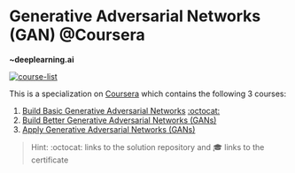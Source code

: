 # Generative Adversarial Networks (GAN) @Coursera
__~deeplearning.ai__

[![course-list](https://img.shields.io/badge/also%20see-Other%20Coursera%20Courses-1f72ff.svg)](https://github.com/anishLearnsToCode/course-list#coursera)

This is a specialization on 
[Coursera](https://www.coursera.org/specializations/generative-adversarial-networks-gans) 
which contains the following 3 courses:

1. [Build Basic Generative Adversarial Networks](https://www.coursera.org/learn/build-basic-generative-adversarial-networks-gans) 
   [:octocat:](https://github.com/anishLearnsToCode/build-basic-gan)
1. [Build Better Generative Adversarial Networks (GANs)](https://www.coursera.org/learn/build-better-generative-adversarial-networks-gans)
1. [Apply Generative Adversarial Networks (GANs)](https://www.coursera.org/learn/apply-generative-adversarial-networks-gans)

> Hint: :octocat: links to the solution repository and 🎓 links to the certificate
